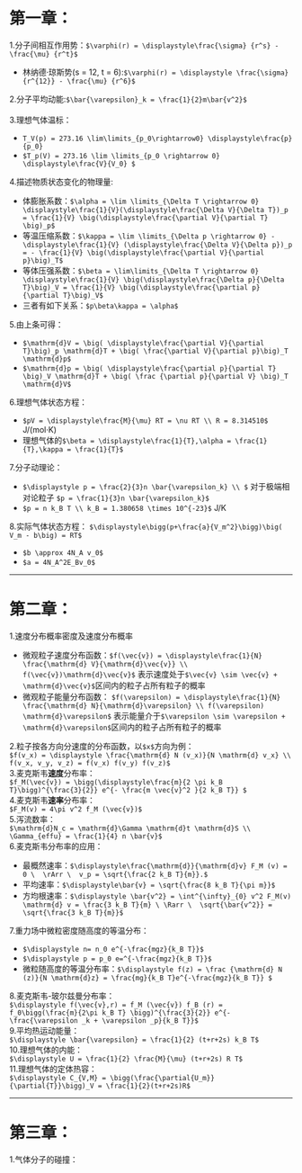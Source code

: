 

# 第一章：
1.分子间相互作用势：`$\varphi(r) = \displaystyle\frac{\sigma} {r^s} - \frac{\mu} {r^t}$`<br> 
- 林纳德·琼斯势(s = 12, t = 6):`$\varphi(r) = \displaystyle \frac{\sigma} {r^{12}} - \frac{\mu} {r^6}$`

2.分子平均动能:`$\bar{\varepsilon}_k = \frac{1}{2}m\bar{v^2}$`<br><br>
3.理想气体温标：<br>
- `T_V(p) = 273.16 \lim\limits_{p_0\rightarrow0} \displaystyle\frac{p}{p_0}`
- `$T_p(V) = 273.16 \lim \limits_{p_0 \rightarrow 0} \displaystyle\frac{V}{V_0} $`

4.描述物质状态变化的物理量:<br>
- 体膨胀系数：`$\alpha = \lim \limits_{\Delta T \rightarrow 0} \displaystyle\frac{1}{V}(\displaystyle\frac{\Delta V}{\Delta T})_p = \frac{1}{V} \big(\displaystyle\frac{\partial V}{\partial T} \big)_p$`
- 等温压缩系数：`$\kappa = \lim \limits_{\Delta p \rightarrow 0} -\displaystyle\frac{1}{V} (\displaystyle\frac{\Delta V}{\Delta p})_p  = - \frac{1}{V} \big(\displaystyle\frac{\partial V}{\partial p}\big)_T$`
- 等体压强系数：`$\beta = \lim\limits_{\Delta T \rightarrow 0} \displaystyle\frac{1}{V} \big(\displaystyle\frac{\Delta p}{\Delta T}\big)_V = \frac{1}{V} \big(\displaystyle\frac{\partial p}{\partial T}\big)_V$`
- 三者有如下关系：`$p\beta\kappa = \alpha$`

5.由上条可得：
- `$\mathrm{d}V = \big( \displaystyle\frac{\partial V}{\partial T}\big)_p \mathrm{d}T + \big( \frac{\partial V}{\partial p}\big)_T \mathrm{d}p$`
- `$\mathrm{d}p = \big( \displaystyle\frac{\partial p}{\partial T} \big)_V \mathrm{d}T + \big( \frac {\partial p}{\partial V} \big)_T \mathrm{d}V$`

6.理想气体状态方程：<br>
- `$pV = \displaystyle\frac{M}{\mu} RT = \nu RT \\ R = 8.314510$` J/(mol·K)
- 理想气体的`$\beta = \displaystyle\frac{1}{T},\alpha = \frac{1}{T},\kappa = \frac{1}{T}$`

7.分子动理论：
- `$\displaystyle p = \frac{2}{3}n \bar{\varepsilon_k} \\ $` 对于极端相对论粒子 `$p = \frac{1}{3}n \bar{\varepsilon_k}$`
- `$p = n k_B T \\ k_B = 1.380658 \times 10^{-23}$`   J/K

8.实际气体状态方程：
`$\displaystyle\bigg(p+\frac{a}{V_m^2}\bigg)\big( V_m - b\big) = RT$`<br>
- `$b \approx 4N_A v_0$`
- `$a = 4N_A^2E_Bv_0$`
***
# 第二章：
1.速度分布概率密度及速度分布概率 <br>
- 微观粒子速度分布函数：`$f(\vec{v}) = \displaystyle\frac{1}{N} \frac{\mathrm{d} V}{\mathrm{d}\vec{v}} \\ f(\vec{v})\mathrm{d}\vec{v}$`
表示速度处于`$\vec{v} \sim \vec{v} + \mathrm{d}\vec{v}$`区间内的粒子占所有粒子的概率
- 微观粒子能量分布函数： `$f(\varepsilon) = \displaystyle\frac{1}{N} \frac{\mathrm{d} N}{\mathrm{d}\varepsilon} \\ f(\varepsilon) \mathrm{d}\varepsilon$`
表示能量介于`$\varepsilon \sim \varepsilon + \mathrm{d}\varepsilon$`区间内的粒子占所有粒子的概率

2.粒子按各方向分速度的分布函数，以`$x$`方向为例：<br>`$f(v_x) = \displaystyle \frac{\mathrm{d} N (v_x)}{N \mathrm{d} v_x} \\ f(v_x, v_y, v_z) = f(v_x) f(v_y) f(v_z)$` <br>
3.麦克斯韦**速度**分布率：<br>`$f_M(\vec{v}) = \bigg(\displaystyle\frac{m}{2 \pi k_B T}\bigg)^{\frac{3}{2}} e^{- \frac{m \vec{v}^2 }{2 k_B T}} $` <br>
4.麦克斯韦**速率**分布率：<br>`$F_M(v) = 4\pi v^2 f_M (\vec{v})$`<br>
5.泻流数率：<br>`$\mathrm{d}N_c = \mathrm{d}\Gamma \mathrm{d}t \mathrm{d}S \\ \Gamma_{effu} = \frac{1}{4} n \bar{v}$` <br>
6.麦克斯韦分布率的应用：
- 最概然速率：`$\displaystyle\frac{\mathrm{d}}{\mathrm{d}v} F_M (v) = 0 \  \rArr \  v_p = \sqrt{\frac{2 k_B T}{m}}.$`
- 平均速率：`$\displaystyle\bar{v} = \sqrt{\frac{8 k_B T}{\pi m}}$`
- 方均根速率：`$\displaystyle \bar{v^2} = \int^{\infty}_{0} v^2 F_M(v) \mathrm{d} v = \frac{3 k_B T}{m} \ \Rarr \  \sqrt{\bar{v^2}} = \sqrt{\frac{3 k_B T}{m}}$` 

7.重力场中微粒密度随高度的等温分布：
- `$\displaystyle n= n_0 e^{-\frac{mgz}{k_B T}}$`
- `$\displaystyle p = p_0 e=^{-\frac{mgz}{k_B T}}$`
- 微粒随高度的等温分布率：`$\displaystyle f(z) = \frac {\mathrm{d} N (z)}{N \mathrm{d}z} = \frac{mg}{k_B T}e^{-\frac{mgz}{k_B T}} $`

8.麦克斯韦-玻尔兹曼分布率：<br> `$\displaystyle f(\vec{v},r) = f_M (\vec{v}) f_B (r) = f_0\bigg(\frac{m}{2\pi k_B T} \bigg)^{\frac{3}{2}} e^{-\frac{\varepsilon _k + \varepsilon _p}{k_B T}}$`<br>
9.平均热运动能量：<br>`$\displaystyle \bar{\varepsilon} = \frac{1}{2} (t+r+2s) k_B T$` <br>
10.理想气体的内能：<br>`$\displaystyle U = \frac{1}{2} \frac{M}{\mu} (t+r+2s) R T$` <br>
11.理想气体的定体热容：<br> `$\displaystyle C_{V,M} = \bigg(\frac{\partial{U_m}}{\partial{T}}\bigg)_V = \frac{1}{2}(t+r+2s)R$` <br>
***
# 第三章：
1.气体分子的碰撞：


